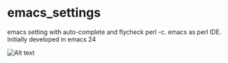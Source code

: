 # emacs_settings
emacs setting with auto-complete and flycheck perl -c. emacs as perl IDE. Initially developed in emacs 24


![Alt text](/blob/master/emacs_as_perl_IDE.png?raw=true "Screen Shot")
